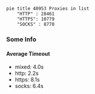 
```mermaid
pie title 40953 Proxies in list
    "HTTP" : 28461
    "HTTPS": 10779
    "SOCKS" : 8770
```

### Some Info
#### Average Timeout

- mixed: 4.0s
- http: 2.2s
- https: 8.1s
- socks: 6.4s